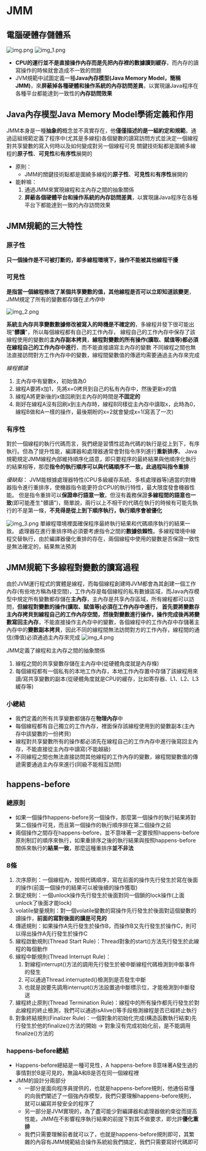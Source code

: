 # JMM

## 電腦硬體存儲體系

![img.png](img.png)
![img_1.png](img_1.png)

* **CPU的運行並不是直接操作內存而是先把內存裡的數據讀到緩存**，而內存的讀寫操作的時候就會造成不一致的問題
* JVM規範中試圖定義一種**Java內存模型(Java Memory Model，簡稱JMM)**，來**屏蔽掉各種硬體和操作系統的內存訪問差異**，以實現讓Java程序在各種平台都能達到一致性的**內存訪問效果**

## Java內存模型Java Memory Model學術定義和作用

JMM本身是一種**抽象的**概念並不真實存在，他**僅僅描述的是一組約定和規範**，通過這組規範定義了程序中(尤其是多線程)各個變數的讀寫訪問方式並決定一個線程對共享變數的寫入何時以及如何變成對另一個線程可見
關鍵技術點都是圍繞多線程的**原子性**、**可見性**和**有序性**展開的

* 原則：
    * JMM的關鍵技術點都是圍繞多線程的**原子性**、**可見性**和**有序性**展開的
* 能幹嘛：
    1. 通過JMM來實現線程和主內存之間的抽象關係
    2. **屏蔽各個硬體平台和操作系統的內存訪問差異**，以實現讓Java程序在各種平台下都能達到一致的內存訪問效果

## JMM規範的三大特性

### 原子性
**只一個操作是不可被打斷的，即多線程環境下，操作不能被其他線程干擾**

### 可見性
**是指當一個線程修改了某個共享變數的值，其他線程是否可以立即知道該變更**，JMM規定了所有的變數都存儲在*主內存*中

![img_2.png](img_2.png)

**系統主內存共享變數數據修改被寫入的時機是不確定的**，多線程并發下很可能出現"**髒讀**"，所以每個線程都有自己的工作內存，
線程自己的工作內存中保存了該線程使用的變數的**主內存副本拷貝**，**線程對變數的所有操作(讀取、賦值等)都必須在線程自己的工作內存中進行**，而不能直接讀寫主內存的變數
不同線程之間也無法直接訪問對方工作內存中的變數，線程間變數值的傳遞均需要通過主內存來完成

_線程髒讀_
  1. 主內存中有變數x，初始值為0
  2. 線程A要將x加1，先將x=0拷貝到自己的私有內存中，然後更新x的值
  3. 線程A將更新後的x值回刷到主內存的時間是**不固定的**
  4. 剛好在線程A沒有回刷x到主內存時，線程B同樣從主內存中讀取x，此時為0，線程B做和A一樣的操作，最後期盼的x=2就會變成x=1(寫丟了一次)

### 有序性
對於一個線程的執行代碼而言，我們總是習慣性認為代碼的執行是從上到下，有序執行。但為了提升性能，編譯器和處理器通常會對指令序列進行**重新排序**。
Java規範規定JMM線程內部維持順序化語意，即只要程序的最終結果與他順序化執行的結果相等，那麼**指令的執行順序可以與代碼順序不一致，此過程叫指令重排**

_優缺點_：
JVM能根據處理器特性(CPU多級緩存系統、多核處理器等)適當的對機器指令進行重排序，使機器指令能更符合CPU的執行特性，最大限度發會機器性能。
但是指令重排可以**保證串行語意一致**，但沒有義務保證**多線程間的語意也一致**(即可能產生"髒讀")，簡單說，兩行以上不相干的代碼在執行的時候有可能先執行的不是第一條，**不見得是從上到下順序執行，執行順序會被優化**

![img_3.png](img_3.png)
單線程環境裡面確保程序最終執行結果和代碼順序執行的結果一致。 處理器在進行重排序時必須要考慮指令之間的**數據依賴性**。多線程環境中線程交替執行，由於編譯器優化重排的存在，兩個線程中使用的變數是否保證一致性是無法確定的，結果無法預測

## JMM規範下多線程對變數的讀寫過程
由於JVM運行程式的實體是線程，而每個線程創建時JVM都會為其創建一個工作內存(有些地方稱為棧空間)，工作內存是每個線程的私有數據區域，而Java內存模型中規定所有變數都存儲在**主內存**，主內存是共享內存區域，所有線程都可以訪問，**但線程對變數的操作(讀取、賦值等)必須在工作內存中進行，
首先要將變數存主內存拷貝到線程自己的工作內存空間，然後對變數進行操作，操作完成後再將變數寫回主內存**，不能直接操作主內存中的變數，各個線程中的工作內存中存儲著主內存中的**變數副本拷貝**，因此不同的線程間無法訪問對方的工作內存，線程間的通信(傳值)必須通過主內存來完成
![img_4.png](img_4.png)

JMM定義了線程和主內存之間的抽象關係
1. 線程之間的共享變數存儲在主內存中(從硬體角度就是內存條)
2. 每個線程都有一個私有的本地工作內存，本地工作內存置中存儲了該線程用來讀/寫共享變數的副本(從硬體角度就是CPU的緩存，比如寄存器、L1、L2、L3緩存等)

### 小總結
* 我們定義的所有共享變數都儲存在**物理內存**中
* 每個線程都有自己獨立的工作內存，裡面保存該線程使用到的變數副本(主內存中該變數的一份拷貝)
* 線程對共享變數所有的操作都必須先在線程自己的工作內存中進行後寫回主內存，不能直接從主內存中讀寫(不能越級)
* 不同線程之間也無法直接訪問其他線程的工作內存的變數，線程間變數值的傳遞需要通過主內存來進行(同級不能相互訪問)

## happens-before

### 總原則
* 如果一個操作happens-before另一個操作，那麼第一個操作的執行結果將對第二個操作可見，而且第一個操作的執行順序排在第二個操作之前
* 兩個操作之間存在happens-before，並不意味著一定要按照happens-before原則制訂的順序來執行，如果重排序之後的執行結果與按照happens-before關係來執行的**結果一致**，那麼這種重排序**並不非法**

### 8條
1. 次序原則：一個線程內，按照代碼順序，寫在前面的操作先行發生於寫在後面的操作(前面一個操作的結果可以被後續的操作獲取)
2. 鎖定規則：一個unlock操作先行發生於後面對同一個鎖的lock操作(上面unlock了後面才能lock)
3. volatile變量規則：對一個volatile變數的寫操作先行發生於後面對這個變數的讀操作，**前面的寫對後面的讀是可見的**
4. 傳遞規則：如果操作A先行發生於操作B，而操作B又先行發生於操作C，則可以得出操作A先行發生於操作C
5. 線程啟動規則(Thread Start Rule)：Thread對象的start()方法先行發生於此線程的每個動作
6. 線程中斷規則(Thread Interrupt Rule)：
   1. 對線程interrupt()方法的調用先行發生於被中斷線程代碼檢測到中斷事件的發生
   2. 可以通過Thread.interrupted()檢測到是否發生中斷
   3. 也就是說要先調用interrupt()方法設置過中斷標示位，才能檢測到中斷發送
7. 線程終止原則(Thread Termination Rule)：線程中的所有操作都先行發生於對此線程的終止檢測，我們可以通過isAlive()等手段檢測線程是否已經終止執行
8. 對象終結規則(Finalizer Rule)：一個對象的初始化完成(構造函數執行結束)先行發生於他的finalize()方法的開始 -> 對象沒有完成初始化前，是不能調用finalize()方法的

### happens-before總結
* Happens-before總結是一種可見性，A happens-before B意味著A發生過的事情對於B是可見的，無論A和B是否在同一個線程裡
* JMM的設計分兩部分
  * 一部分是面向程序員提供的，也就是happens-before規則，他通俗易懂的向我們闡述了一個強內存模型，我們只要理解happens-before規則，就可以編寫并發安全的程序了
  * 另一部分是JVM實現的，為了盡可能少對編譯器和處理器做約束從而提高性能，JMM在不影響程序執行結果的前提下對其不做要求，即允許**優化重排**
  * 我們只需要理解前者就可以了，也就是happens-before規則即可，其繁雜的內容有JMM規範結合操作系統給我們搞定，我們只需要寫好代碼即可